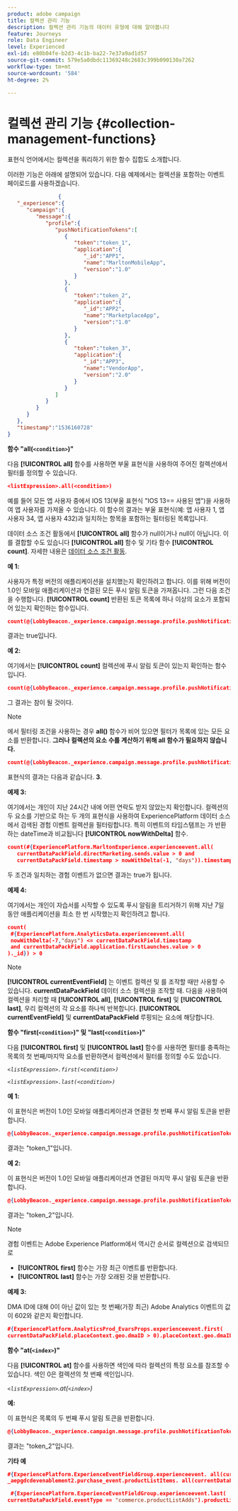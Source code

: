 ```yaml
---
product: adobe campaign
title: 컬렉션 관리 기능
description: 컬렉션 관리 기능의 데이터 유형에 대해 알아봅니다
feature: Journeys
role: Data Engineer
level: Experienced
exl-id: e80b04fe-b2d3-4c1b-ba22-7e37a9ad1d57
source-git-commit: 579e5a0dbdc11369248c2683c399b090130a7262
workflow-type: tm+mt
source-wordcount: '584'
ht-degree: 2%

---
```


# 컬렉션 관리 기능 {#collection-management-functions}

표현식 언어에서는 컬렉션을 쿼리하기 위한 함수 집합도 소개합니다.

이러한 기능은 아래에 설명되어 있습니다. 다음 예제에서는 컬렉션을 포함하는 이벤트 페이로드를 사용하겠습니다.

```json
                { 
   "_experience":{ 
      "campaign":{ 
         "message":{ 
            "profile":{ 
               "pushNotificationTokens":[ 
                  { 
                     "token":"token_1",
                     "application":{ 
                        "_id":"APP1",
                        "name":"MarltonMobileApp",
                        "version":"1.0"
                     }
                  },
                  { 
                     "token":"token_2",
                     "application":{ 
                        "_id":"APP2",
                        "name":"MarketplaceApp",
                        "version":"1.0"
                     }
                  },
                  { 
                     "token":"token_3",
                     "application":{ 
                        "_id":"APP3",
                        "name":"VendorApp",
                        "version":"2.0"
                     }
                  }
               ]
            }
         }
      }
   },
   "timestamp":"1536160728"
}
```

**함수 &quot;all(`<condition>`)&quot;**

다음 **[!UICONTROL all]** 함수를 사용하면 부울 표현식을 사용하여 주어진 컬렉션에서 필터를 정의할 수 있습니다.

```json
<listExpression>.all(<condition>)
```

예를 들어 모든 앱 사용자 중에서 IOS 13(부울 표현식 &quot;IOS 13== 사용된 앱&quot;)을 사용하여 앱 사용자를 가져올 수 있습니다. 이 함수의 결과는 부울 표현식(예: 앱 사용자 1, 앱 사용자 34, 앱 사용자 432)과 일치하는 항목을 포함하는 필터링된 목록입니다.

데이터 소스 조건 활동에서 **[!UICONTROL all]** 함수가 null이거나 null이 아닙니다. 이를 결합할 수도 있습니다 **[!UICONTROL all]** 함수 및 기타 함수 **[!UICONTROL count]**. 자세한 내용은 [데이터 소스 조건 활동](../building-journeys/condition-activity.md#data_source_condition).

**예 1:**

사용자가 특정 버전의 애플리케이션을 설치했는지 확인하려고 합니다. 이를 위해 버전이 1.0인 모바일 애플리케이션과 연결된 모든 푸시 알림 토큰을 가져옵니다. 그런 다음 조건을 수행합니다. **[!UICONTROL count]** 반환된 토큰 목록에 하나 이상의 요소가 포함되어 있는지 확인하는 함수입니다.

```json
count(@{LobbyBeacon._experience.campaign.message.profile.pushNotificationTokens.all(currentEventField.application.version == "1.0").token}) > 0
```

결과는 true입니다.

**예 2:**

여기에서는 **[!UICONTROL count]** 컬렉션에 푸시 알림 토큰이 있는지 확인하는 함수입니다.

```json
count(@{LobbyBeacon._experience.campaign.message.profile.pushNotificationTokens.all().token}) > 0
```

그 결과는 참이 될 것이다.

<!--Alternatively, you can check if there is no token in the collection:

   ```json
   count(@{LobbyBeacon._experience.campaign.message.profile.pushNotificationTokens.all().token}) == 0
   ```

The result will be false.

Here we use the count function in a condition to count the number of push notification tokens in the event.

`count(@{LobbyBeacon._experience.campaign.message.profile.pushNotificationTokens.all().token})`

The result is true.

Note that when the condition in the **all()** function is empty, the filter will return all the elements in the list. Hence, the expression above is equivalent to:

`count(@{LobbyBeacon._experience.campaign.message.profile.pushNotificationTokens.application.name})`

In both cases, the result of the expression is **3**.

A query of experience events recorded on the Adobe Experience Platform may or may not include the current event that triggered the current Journey. This will depend on the relative processing time with which [!DNL Journey Orchestration] sees an event and started evaluating conditions, versus the time it takes for that event to be ingested into the Adobe Experience Platform. For example, when using the .all() syntax to query experience events from the Adobe Experience Platform, we recommend enforcing the exclusion of the current event (by requiring an
earlier timestamp) in order to only consider prior events.-->

>[!NOTE]
>
>에서 필터링 조건을 사용하는 경우 **all()** 함수가 비어 있으면 필터가 목록에 있는 모든 요소를 반환합니다. **그러나 컬렉션의 요소 수를 계산하기 위해 all 함수가 필요하지 않습니다.**


```json
count(@{LobbyBeacon._experience.campaign.message.profile.pushNotificationTokens.token})
```

표현식의 결과는 다음과 같습니다. **3**.

**예제 3:**

여기에서는 개인이 지난 24시간 내에 어떤 연락도 받지 않았는지 확인합니다. 컬렉션의 두 요소를 기반으로 하는 두 개의 표현식을 사용하여 ExperiencePlatform 데이터 소스에서 검색된 경험 이벤트 컬렉션을 필터링합니다. 특히 이벤트의 타임스탬프는 가 반환하는 dateTime과 비교됩니다 **[!UICONTROL nowWithDelta]** 함수.

```json
count(#{ExperiencePlatform.MarltonExperience.experienceevent.all(
   currentDataPackField.directMarketing.sends.value > 0 and
   currentDataPackField.timestamp > nowWithDelta(-1, "days")).timestamp}) == 0
```

두 조건과 일치하는 경험 이벤트가 없으면 결과는 true가 됩니다.

**예제 4:**

여기에서는 개인이 자습서를 시작할 수 있도록 푸시 알림을 트리거하기 위해 지난 7일 동안 애플리케이션을 최소 한 번 시작했는지 확인하려고 합니다.

```json
count(
 #{ExperiencePlatform.AnalyticsData.experienceevent.all(
 nowWithDelta(-7,"days") <= currentDataPackField.timestamp
 and currentDataPackField.application.firstLaunches.value > 0
)._id}) > 0
```

<!--**"All + Count" example 4:** here we use the count function in a boolean expression to see if there is push notification tokens in the collection.

`count(@{LobbyBeacon._experience.campaign.message.profile.pushNotificationTokens.all().application.name}) > 0`

The result will be:

`true`

Alternatively, you can check if there is NO token in the collection:

`count(@{LobbyBeacon._experience.campaign.message.profile.pushNotificationTokens.all().application.name}) =0`

The result will be:

`false`-->

>[!NOTE]
>
>**[!UICONTROL currentEventField]** 는 이벤트 컬렉션 및 를 조작할 때만 사용할 수 있습니다. **currentDataPackField**
>데이터 소스 컬렉션을 조작할 때. 다음을 사용하여 컬렉션을 처리할 때 **[!UICONTROL all]**, **[!UICONTROL first]** 및 **[!UICONTROL last]**, 우리
>컬렉션의 각 요소를 하나씩 반복합니다. **[!UICONTROL currentEventField]** 및 **currentDataPackField**
>루핑되는 요소에 해당합니다.

**함수 &quot;first(`<condition>`)&quot; 및 &quot;last(`<condition>`)&quot;**

다음 **[!UICONTROL first]** 및 **[!UICONTROL last]** 함수를 사용하면 필터를 충족하는 목록의 첫 번째/마지막 요소를 반환하면서 컬렉션에서 필터를 정의할 수도 있습니다.

_`<listExpression>.first(<condition>)`_

_`<listExpression>.last(<condition>)`_

**예 1:**

이 표현식은 버전이 1.0인 모바일 애플리케이션과 연결된 첫 번째 푸시 알림 토큰을 반환합니다.

```json
@{LobbyBeacon._experience.campaign.message.profile.pushNotificationTokens.first(currentEventField.application.version == "1.0").token
```

결과는 &quot;token_1&quot;입니다.

**예 2:**

이 표현식은 버전이 1.0인 모바일 애플리케이션과 연결된 마지막 푸시 알림 토큰을 반환합니다.

```json
@{LobbyBeacon._experience.campaign.message.profile.pushNotificationTokens.last&#8203;(currentEventField.application.version == "1.0").token}
```

결과는 &quot;token_2&quot;입니다.

>[!NOTE]
>
>경험 이벤트는 Adobe Experience Platform에서 역시간 순서로 컬렉션으로 검색되므로
>
>* **[!UICONTROL first]** 함수는 가장 최근 이벤트를 반환합니다.
>* **[!UICONTROL last]** 함수는 가장 오래된 것을 반환합니다.


**예제 3:**

DMA ID에 대해 0이 아닌 값이 있는 첫 번째(가장 최근) Adobe Analytics 이벤트의 값이 602와 같은지 확인합니다.

```json
#{ExperiencePlatform.AnalyticsProd_EvarsProps.experienceevent.first(
currentDataPackField.placeContext.geo.dmaID > 0).placeContext.geo.dmaID} == 602
```

**함수 &quot;at(`<index>`)&quot;**

다음 **[!UICONTROL at]** 함수를 사용하면 색인에 따라 컬렉션의 특정 요소를 참조할 수 있습니다.
색인 0은 컬렉션의 첫 번째 색인입니다.

_`<listExpression>`.at(`<index>`)_

**예:**

이 표현식은 목록의 두 번째 푸시 알림 토큰을 반환합니다.

```json
@{LobbyBeacon._experience.campaign.message.profile.pushNotificationTokens.at(1).token}
```

결과는 &quot;token_2&quot;입니다.

**기타 예**

```json
#{ExperiencePlatform.ExperienceEventFieldGroup.experienceevent. all(currentDataPackField._aepgdcdevenablement2.purchase_event.receipt_nbr == "10-337-4016"). 
_aepgdcdevenablement2.purchase_event.productListItems. all(currentDataPackField.SKU == "AB17 1234 1775 19DT B4DR 8HDK 762").name}
```

```json
 #{ExperiencePlatform.ExperienceEventFieldGroup.experienceevent.last(
currentDataPackField.eventType == "commerce.productListAdds").productListItems.last(currentDataPackField.priceTotal >= 150).name}
```
